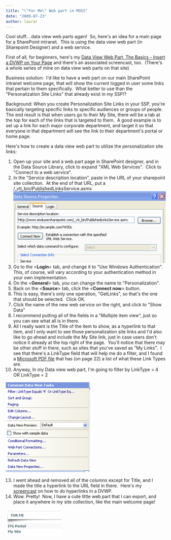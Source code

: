 ```yaml
---
title: "\"For Me\" Web part in MOSS"
date: "2009-07-23"
author: laurar
---
```


Cool stuff... data view web parts again!  So, here's an idea for a main page for a SharePoint intranet.  This is using the data view web part (in Sharepoint Designer) and a web service.

First of all, for beginners, here's my [Data View Web Part, The Basics - Insert a DVWP on Your Page](http://www.endusersharepoint.com/?p=1629) and there's an associated screencast, too.  (There's a whole series of mine on data view web parts on that site)

Business solution:  I'd like to have a web part on our main SharePoint intranet welcome page, that will show the current logged in user some links that pertain to them specifically.  What better to use than the "Personalization Site Links" that already exist in my SSP!?

Background: When you create Personalization Site Links in your SSP, you're basically targeting specific links to specific audiences or groups of people.  The end result is that when users go to their My Site, there will be a tab at the top for each of the links that is targeted to them.  A good example is to set up a link for each major corporate department, and target it so that everyone in that department will see the link to their department's portal or home page.

Here's how to create a data view web part to utilize the personalization site links:

1. Open up your site and a web part page in SharePoint designer, and in the Data Source Library, click to expand "XML Web Services".  Click to "Connect to a web service".
2. In the "Service description location", paste in the URL of your sharepoint site collection.  At the end of that URL, put a /\_vti\_bin/PublishedLinksService.asmx![](images/croppercapture17.png)
3. Go to the <**Login**\> tab, and change it to "Use Windows Authentication".  This, of course, will vary according to your authentication method in your own implementation.
4. On the <**General**\> tab, you can change the name to "Personalization".
5. Back on the <**Source**\> tab, click the <**Connect now**\> button.
6. This is easy, there's only one operation, "GetLinks", so that's the one that should be selected.  Click OK.
7. Click the name of the new web service on the right, and click to "Show Data"
8. I recommend putting all of the fields in a "Multiple item view", just so you can see what all is in there. 
9. All I really want is the Title of the item to show, as a hyperlink to that item, and I only want to see those personalization site links and I'd also like to go ahead and include the My Site link, just in case users don't notice it already at the top right of the page.  You'll notice that there may be other stuff in there, such as sites that you've saved as "My Links".  I see that there's a LinkType field that will help me do a filter, and I found a [Microsoft PDF file](http://www.sharepointusergroup.at/info/Dokumente/UserProfiles.pdf) that has (on page 22) a list of what these Link Types are.
10. Anyway, In my Data view web part, I'm going to filter by LinkType = 4 OR LinkType = 2

![](images/croppercapture25.png)

13. I went ahead and removed all of the columns except for Title, and I made the title a hyperlink to the URL field in there.  Here's my [screencast](http://www.endusersharepoint.com/?p=1646) on how to do hyperlinks in a DVWP.
14. Wow. Pretty!  Now, I have a cute little web part that I can export, and place it anywhere in my site collection, like the main welcome page! 

![](images/croppercapture26.png)
